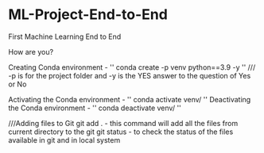 # ML-Project-End-to-End
First Machine Learning End to End

How are you?

Creating Conda environment - '' conda create -p venv python==3.9 -y  ''
/// -p is for the project folder and -y is the YES answer to the question of Yes or No

Activating the Conda environment - '' conda activate venv/ ''
Deactivating the Conda environment - '' conda deactivate venv/ ''

///Adding files to Git
git add .  - this command will add all the files from current directory to the git
git status -  to check the status of the files available in git and in local system

